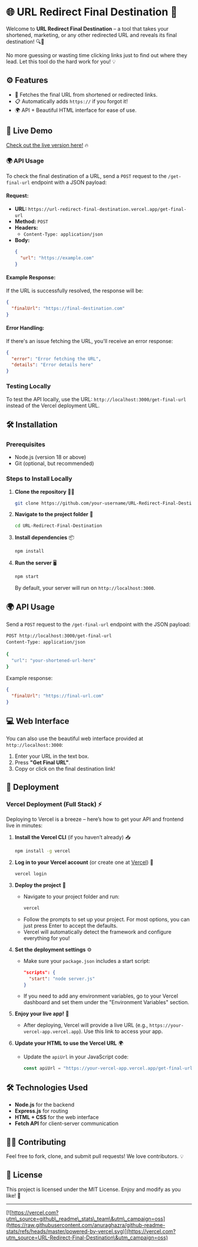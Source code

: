 # 🌐 URL Redirect Final Destination 🚀

Welcome to **URL Redirect Final Destination** – a tool that takes your shortened, marketing, or any other redirected URL and reveals its final destination! 🔍🎯

No more guessing or wasting time clicking links just to find out where they lead. Let this tool do the hard work for you! 💡

## ⚙️ Features
- 🔗 Fetches the final URL from shortened or redirected links.
- 📋 Automatically adds `https://` if you forgot it!
- 🌍 API + Beautiful HTML interface for ease of use.

## 🚀 Live Demo
[Check out the live version here!](https://url-redirect-final-destination.vercel.app) 🔥

### 🌍 API Usage

To check the final destination of a URL, send a `POST` request to the `/get-final-url` endpoint with a JSON payload:

#### Request:
- **URL:** `https://url-redirect-final-destination.vercel.app/get-final-url`
- **Method:** `POST`
- **Headers:** 
  - `Content-Type: application/json`
- **Body:**
  ```json
  {
    "url": "https://example.com"
  }
  ```

#### Example Response:
If the URL is successfully resolved, the response will be:
```json
{
  "finalUrl": "https://final-destination.com"
}
```

#### Error Handling:
If there's an issue fetching the URL, you'll receive an error response:
```json
{
  "error": "Error fetching the URL",
  "details": "Error details here"
}
```

### Testing Locally
To test the API locally, use the URL: `http://localhost:3000/get-final-url` instead of the Vercel deployment URL.

## 🛠️ Installation

### Prerequisites
- Node.js (version 18 or above)
- Git (optional, but recommended)

### Steps to Install Locally

1. **Clone the repository** 🧑‍💻
   ```bash
   git clone https://github.com/your-username/URL-Redirect-Final-Destination.git
   ```

2. **Navigate to the project folder** 📁
   ```bash
   cd URL-Redirect-Final-Destination
   ```

3. **Install dependencies** 📦
   ```bash
   npm install
   ```

4. **Run the server** 🖥️
   ```bash
   npm start
   ```

   By default, your server will run on `http://localhost:3000`.

## 🌍 API Usage

Send a `POST` request to the `/get-final-url` endpoint with the JSON payload:

```bash
POST http://localhost:3000/get-final-url
Content-Type: application/json

{
  "url": "your-shortened-url-here"
}
```

Example response:
```json
{
  "finalUrl": "https://final-url.com"
}
```

## 💻 Web Interface

You can also use the beautiful web interface provided at `http://localhost:3000`:

1. Enter your URL in the text box.
2. Press **"Get Final URL"**.
3. Copy or click on the final destination link!

## 🚀 Deployment

### Vercel Deployment (Full Stack) ⚡️

Deploying to Vercel is a breeze – here’s how to get your API and frontend live in minutes:

1. **Install the Vercel CLI** (if you haven’t already) 📥
   ```bash
   npm install -g vercel
   ```

2. **Log in to your Vercel account** (or create one at [Vercel](https://vercel.com/)) 👤
   ```bash
   vercel login
   ```

3. **Deploy the project** 🚀
   - Navigate to your project folder and run:
     ```bash
     vercel
     ```
   - Follow the prompts to set up your project. For most options, you can just press Enter to accept the defaults.
   - Vercel will automatically detect the framework and configure everything for you!

4. **Set the deployment settings** ⚙️
   - Make sure your `package.json` includes a start script:
     ```json
     "scripts": {
       "start": "node server.js"
     }
     ```
   - If you need to add any environment variables, go to your Vercel dashboard and set them under the "Environment Variables" section.

5. **Enjoy your live app!** 🎉
   - After deploying, Vercel will provide a live URL (e.g., `https://your-vercel-app.vercel.app`). Use this link to access your app.

6. **Update your HTML to use the Vercel URL** 🌍
   - Update the `apiUrl` in your JavaScript code:
     ```javascript
     const apiUrl = "https://your-vercel-app.vercel.app/get-final-url";
     ```

## 🛠️ Technologies Used

- **Node.js** for the backend
- **Express.js** for routing
- **HTML + CSS** for the web interface
- **Fetch API** for client-server communication

## 👨‍💻 Contributing

Feel free to fork, clone, and submit pull requests! We love contributors. 💡

## 📝 License

This project is licensed under the MIT License. Enjoy and modify as you like! 🎉

---
[![https://vercel.com?utm\_source=github\_readme\_stats\_team\&utm\_campaign=oss](https://raw.githubusercontent.com/anuraghazra/github-readme-stats/refs/heads/master/powered-by-vercel.svg)](https://vercel.com?utm_source=URL-Redirect-Final-Destination\&utm_campaign=oss)
